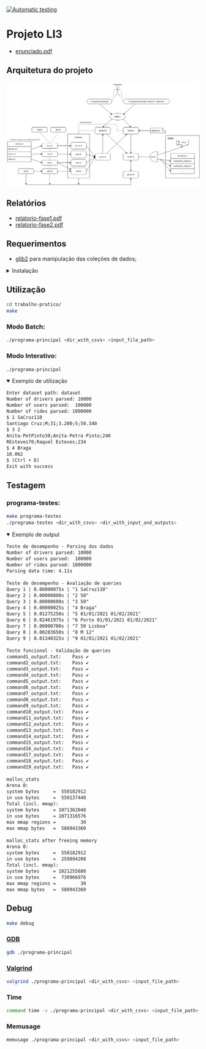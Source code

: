 [![Automatic testing](https://github.com/dium-li3/grupo-96/actions/workflows/auto_testing.yml/badge.svg)](https://github.com/dium-li3/grupo-96/actions/workflows/auto_testing.yml)

# Projeto LI3

- [enunciado.pdf](trabalho-pratico/enunciado.pdf)

<!--
<details>
<summary><b>TODO list</b></summary>

<br>

- [ ] Queries 
  - [ ] Q2, Q3
    - [ ] sort **active** users/drivers only
  - [x] Q7
    - [x] added driver_aval struct to driver.c (encapsulamento de dados)
    - [x] update insert_city (cities.c) function to add drivers by city
    - [x] sort drivers by avaliation for each city
    - [x] (queries.c) retrieve N drivers for a specific city
  - [x] Q8
  - [x] Q9

<br>

- [x] Data validation
  - [x] Dates
    - [x] birth_date (User + Driver)
    - [x] account_creation (User + Driver)
    - [x] date (Ride)
  - [x] car_class (Driver)
  - [x] account_status (User + Driver)
  - [x] distance (Ride)
  - [x] score_user
  - [x] score_driver
  - [x] tip
  - [x] Empty cells
    - [x] Driver: id, name, gender, license_plate, city;
    - [x] User: username, name, gender, pay_method;
    - [x] Ride: id, driver, user, city;

<br>

- [ ] Memory Optimization
  - [ ] Free all memory allocated
  - [x] Shrink data inside structs
    - [x] `char* account_status;` > `char account_status;`
    - [x] `char* car_class;` > `char car_class;`
  - [x] Free dates
  - [x] Valgrind and others

<br>

- [x] Relatório fase 2
- [x] Esquema para [Arquitetura do projeto](#arquitetura-do-projeto)

</details>
-->

## Arquitetura do projeto

[![Diagrama](.github/img/diagram.png)](.github/img/diagram.svg)

## Relatórios

- [relatorio-fase1.pdf](trabalho-pratico/relatorio-fase1.pdf)
- [relatorio-fase2.pdf](trabalho-pratico/relatorio-fase2.pdf)

## Requerimentos

- [glib2](https://docs.gtk.org/glib/index.html) para manipulação das coleções de dados;

<details>
  <summary>Instalação</summary>

  ```sh
  apt install gcc make libglib2.0-dev libgtk2.0-dev gdb valgrind -y
  ```

</details>

## Utilização

```sh
cd trabalho-pratico/
make
```

### Modo Batch:

```sh
./programa-principal <dir_with_csvs> <input_file_path> 
```

### Modo Interativo:

```sh
./programa-principal
```

<details open>
  <summary>Exemplo de utilização</summary>

```
Enter dataset path: dataset
Number of drivers parsed: 10000
Number of users parsed:  100000
Number of rides parsed: 1000000
$ 1 SaCruz110
Santiago Cruz;M;31;3.200;5;50.340
$ 3 2    
Anita-PetPinto38;Anita-Petra Pinto;240
REsteves70;Raquel Esteves;234
$ 4 Braga
10.062
$ (Ctrl + D) 
Exit with success
```

</details>

## Testagem

### programa-testes:

```sh
make programa-testes
./programa-testes <dir_with_csvs> <dir_with_input_and_outputs>
```

<details open>
  <summary>Exemplo de output</summary>

```
Teste de desempenho - Parsing dos dados
Number of drivers parsed: 10000
Number of users parsed:  100000
Number of rides parsed: 1000000
Parsing data time: 4.11s

Teste de desempenho - Avaliação de queries
Query 1 | 0.00000075s | "1 SaCruz110"
Query 2 | 0.00000800s | "2 50"
Query 3 | 0.00000600s | "3 50"
Query 4 | 0.00000025s | "4 Braga"
Query 5 | 0.01275250s | "5 01/01/2021 01/02/2021"
Query 6 | 0.02461975s | "6 Porto 01/01/2021 01/02/2021"
Query 7 | 0.00000700s | "7 50 Lisboa"
Query 8 | 0.00283650s | "8 M 12"
Query 9 | 0.01340325s | "9 01/01/2021 01/02/2021"

Teste funcional - Validação de queries
command1_output.txt:	Pass ✔
command2_output.txt:	Pass ✔
command3_output.txt:	Pass ✔
command4_output.txt:	Pass ✔
command5_output.txt:	Pass ✔
command6_output.txt:	Pass ✔
command7_output.txt:	Pass ✔
command8_output.txt:	Pass ✔
command9_output.txt:	Pass ✔
command10_output.txt:	Pass ✔
command11_output.txt:	Pass ✔
command12_output.txt:	Pass ✔
command13_output.txt:	Pass ✔
command14_output.txt:	Pass ✔
command15_output.txt:	Pass ✔
command16_output.txt:	Pass ✔
command17_output.txt:	Pass ✔
command18_output.txt:	Pass ✔
command19_output.txt:	Pass ✔

malloc_stats
Arena 0:
system bytes     =  550182912
in use bytes     =  550137440
Total (incl. mmap):
system bytes     = 1071362048
in use bytes     = 1071316576
max mmap regions =         30
max mmap bytes   =  588943360

malloc_stats after freeing memory
Arena 0:
system bytes     =  550182912
in use bytes     =  259894208
Total (incl. mmap):
system bytes     = 1021255680
in use bytes     =  730966976
max mmap regions =         30
max mmap bytes   =  588943360
```

</details>
  
## Debug

```sh
make debug
```

### [GDB](https://www.sourceware.org/gdb/)

```sh
gdb ./programa-principal
```

### [Valgrind](https://valgrind.org/)

```sh
valgrind ./programa-principal <dir_with_csvs> <input_file_path>
```

### Time

```sh
command time -v ./programa-principal <dir_with_csvs> <input_file_path>
```

### Memusage

```sh
memusage ./programa-principal <dir_with_csvs> <input_file_path>
```
